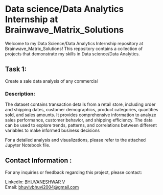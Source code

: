 # Data science/Data Analytics Internship at Brainwave_Matrix_Solutions

Welcome to my Data Science/Data Analytics Internship repository at Brainwave_Matrix_Solutions! This repository contains a collection of projects that demonstrate my skills in Data science/Data Analytics.

## Task 1:
Create a sale data analysis of any commercial

### Description:

The dataset contains transaction details from a retail store, including order and shipping dates, customer demographics, product categories, quantities sold, and sales amounts. It provides comprehensive information to analyze sales performance, customer behavior, and shipping efficiency. The data can be used to explore trends, patterns, and correlations between different variables to make informed business decisions

For a detailed analysis and visualizations, please refer to the attached Jupyter Notebook file.


## Contact Information :

For any inquiries or feedback regarding this project, please contact:

LinkedIn: <a href="https://www.linkedin.com/in/bhuvaneshwarv/">BHUVANESHWAR V</a><br>
Email: bhuvivbhuvi2004@gmail.com
